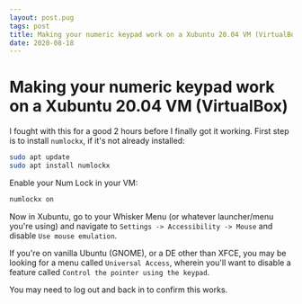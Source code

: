 ```yaml
---
layout: post.pug
tags: post
title: Making your numeric keypad work on a Xubuntu 20.04 VM (VirtualBox)
date: 2020-08-18
---
```


# Making your numeric keypad work on a Xubuntu 20.04 VM (VirtualBox)

I fought with this for a good 2 hours before I finally got it working. First step is to install `numlockx`, if it's not already installed:

```bash
sudo apt update
sudo apt install numlockx
```

Enable your Num Lock in your VM:
```bash
numlockx on
```

Now in Xubuntu, go to your Whisker Menu (or whatever launcher/menu you're using) and navigate to `Settings -> Accessibility -> Mouse` and disable `Use mouse emulation`. 

If you're on vanilla Ubuntu (GNOME), or a DE other than XFCE, you may be looking for a menu called `Universal Access`, wherein you'll want to disable a feature called `Control the pointer using the keypad`.

You may need to log out and back in to confirm this works.
